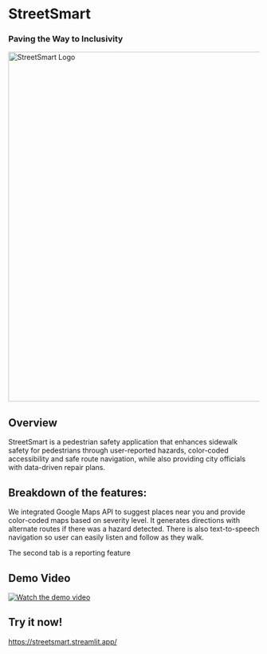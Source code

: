 # StreetSmart
### Paving the Way to Inclusivity

<img width="700" alt="StreetSmart Logo" src="https://github.com/user-attachments/assets/26967a2c-2cdd-43d5-a610-932c4aeefa22">


## Overview
StreetSmart is a pedestrian safety application that enhances sidewalk safety for pedestrians through user-reported hazards, color-coded accessibility and safe route navigation, while also providing city officials with data-driven repair plans.

## Breakdown of the features:
We integrated Google Maps API to suggest places near you and provide color-coded maps based on severity level. It generates directions with alternate routes if there was a hazard detected. There is also text-to-speech navigation so user can easily listen and follow as they walk.

The second tab is a reporting feature


## Demo Video
[![Watch the demo video](https://img.youtube.com/vi/w1j6FtyK9QE/0.jpg)](https://youtu.be/w1j6FtyK9QE)

## Try it now!
https://streetsmart.streamlit.app/


